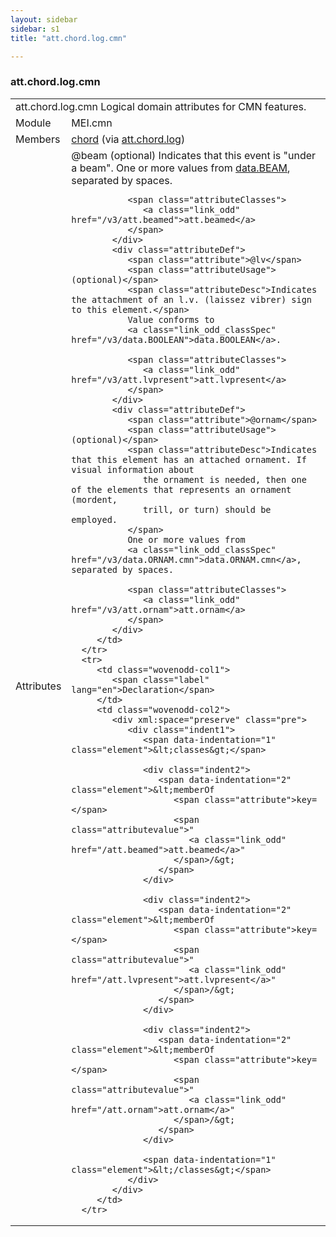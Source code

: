 ```yaml
---
layout: sidebar
sidebar: s1
title: "att.chord.log.cmn"

---
```


<div class="classSpec att">
   <h3 id="att.chord.log.cmn">att.chord.log.cmn</h3>
   <table class="wovenodd">
      <tr>
         <td colspan="2" class="wovenodd-col2">
            <span class="label">att.chord.log.cmn</span> Logical domain attributes for CMN features.
         </td>
      </tr>
      <tr>
         <td class="wovenodd-col1">
            <span class="label" lang="en">Module</span>
         </td>
         <td class="wovenodd-col2">MEI.cmn</td>
      </tr>
      <tr>
         <td class="wovenodd-col1">
            <span class="label" lang="en">Members</span>
         </td>
         <td class="wovenodd-col2">
            <div class="parent">
               <div>
                  <a class="link_odd_elementSpec" href="/v3/chord">chord</a>
                  <span> (via 
                     <a class="link_odd_classSpec" href="/v3/att.chord.log">att.chord.log</a>)
                  </span>
               </div>
            </div>
         </td>
      </tr>
      <tr>
         <td class="wovenodd-col1">
            <span class="label" lang="en">Attributes</span>
         </td>
         <td class="wovenodd-col2">
            <div class="attributeDef">
               <span class="attribute">@beam</span>
               <span class="attributeUsage">(optional)</span>
               <span class="attributeDesc">Indicates that this event is "under a beam".</span>
               One or more values from
               <a class="link_odd_classSpec" href="/v3/data.BEAM">data.BEAM</a>, separated by spaces.
               
               <span class="attributeClasses">
                  <a class="link_odd" href="/v3/att.beamed">att.beamed</a>
               </span>
            </div>
            <div class="attributeDef">
               <span class="attribute">@lv</span>
               <span class="attributeUsage">(optional)</span>
               <span class="attributeDesc">Indicates the attachment of an l.v. (laissez vibrer) sign to this element.</span>
               Value conforms to 
               <a class="link_odd_classSpec" href="/v3/data.BOOLEAN">data.BOOLEAN</a>.
               
               <span class="attributeClasses">
                  <a class="link_odd" href="/v3/att.lvpresent">att.lvpresent</a>
               </span>
            </div>
            <div class="attributeDef">
               <span class="attribute">@ornam</span>
               <span class="attributeUsage">(optional)</span>
               <span class="attributeDesc">Indicates that this element has an attached ornament. If visual information about
                  the ornament is needed, then one of the elements that represents an ornament (mordent,
                  trill, or turn) should be employed.
               </span>
               One or more values from
               <a class="link_odd_classSpec" href="/v3/data.ORNAM.cmn">data.ORNAM.cmn</a>, separated by spaces.
               
               <span class="attributeClasses">
                  <a class="link_odd" href="/v3/att.ornam">att.ornam</a>
               </span>
            </div>
         </td>
      </tr>
      <tr>
         <td class="wovenodd-col1">
            <span class="label" lang="en">Declaration</span>
         </td>
         <td class="wovenodd-col2">
            <div xml:space="preserve" class="pre">
               <div class="indent1">
                  <span data-indentation="1" class="element">&lt;classes&gt;</span>
                  
                  <div class="indent2">
                     <span data-indentation="2" class="element">&lt;memberOf 
                        <span class="attribute">key=</span>
                        <span class="attributevalue">"
                           <a class="link_odd" href="/att.beamed">att.beamed</a>"
                        </span>/&gt;
                     </span>
                  </div>
                  
                  <div class="indent2">
                     <span data-indentation="2" class="element">&lt;memberOf 
                        <span class="attribute">key=</span>
                        <span class="attributevalue">"
                           <a class="link_odd" href="/att.lvpresent">att.lvpresent</a>"
                        </span>/&gt;
                     </span>
                  </div>
                  
                  <div class="indent2">
                     <span data-indentation="2" class="element">&lt;memberOf 
                        <span class="attribute">key=</span>
                        <span class="attributevalue">"
                           <a class="link_odd" href="/att.ornam">att.ornam</a>"
                        </span>/&gt;
                     </span>
                  </div>
                  
                  <span data-indentation="1" class="element">&lt;/classes&gt;</span>
               </div>
            </div>
         </td>
      </tr>
   </table>
</div>